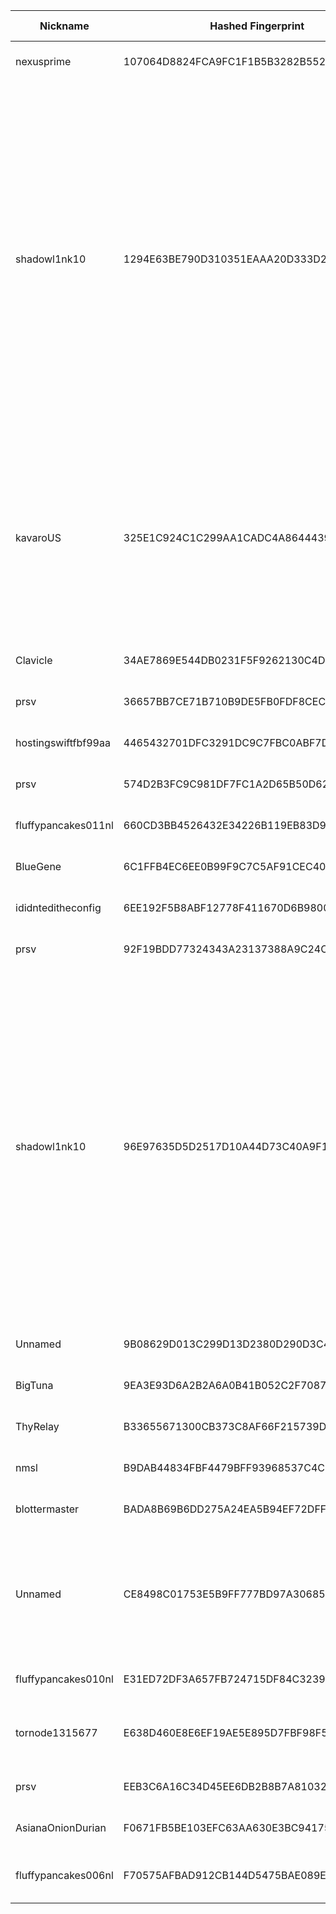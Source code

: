 | Nickname |  Hashed Fingerprint	| Or Addresses | Contact | Running | Flags | Last Seen | First Seen | Last Restarted | Advertised Bandwidth | Platform | Version | Version Status | Recommended Version | Verified hostnames | Exit policy |
|---|---|---|---|---|---|---|---|---|---|---|---|---|---|---|---|
|nexusprime | 107064D8824FCA9FC1F1B5B3282B55285B543F91 | ["85.215.132.113:443","[2a01:239:40e:7200::1]:443"] | 0xFFFFFFFF <info@andyproject.de> | true | Running, Valid | 2025-10-23 21:00:00 | 2025-10-23 10:00:00 | 2025-10-23 08:54:10 | 0 | Tor 0.4.8.10 on Linux | 0.4.8.10 | recommended | true | N/A | ["reject *:*"]|
|shadowl1nk10 | 1294E63BE790D310351EAAA20D333D23D63DFE1F | ["46.246.96.48:80","[2a10:1fc0:9::26fb:48a1]:80"] | email:tor[]shadowl1nk.com url:https://shadowl1nk.com proof:uri-rsa abuse:abuse[]shadowl1nk.com offlinemasterkey:y signingkeylifetime:30 sandbox:y confmgmt:ansible dnslocation:local dnsqname:y dnssec:y dnslocalrootzone:y ciissversion:2 trafficacct:unmetered | true | Exit, Running, V2Dir, Valid | 2025-10-23 21:00:00 | 2025-10-23 17:00:00 | 2025-10-23 16:15:43 | 0 | Tor 0.4.8.19 on Linux | 0.4.8.19 | recommended | true | N/A | ["reject 0.0.0.0/8:*","reject 169.254.0.0/16:*","reject 127.0.0.0/8:*","reject 192.168.0.0/16:*","reject 10.0.0.0/8:*","reject 172.16.0.0/12:*","reject 46.246.96.48:*","accept *:20-21","accept *:43","accept *:53","accept *:80","accept *:110","accept *:143","accept *:220","accept *:443","accept *:873","accept *:989-990","accept *:991","accept *:992","accept *:993","accept *:995","accept *:1194","accept *:1293","accept *:3690","accept *:4321","accept *:5222-5223","accept *:5228","accept *:9418","accept *:11371","accept *:64738","reject *:*"]|
|kavaroUS | 325E1C924C1C299AA1CADC4A86444399DC8A4979 | ["178.156.191.57:9001"] | Tor tor@kavaro.net | true | Running, V2Dir, Valid | 2025-10-23 21:00:00 | 2025-10-23 11:00:00 | 2025-10-23 20:55:37 | 0 | Tor 0.4.8.19 on Linux | 0.4.8.19 | recommended | true | ["static.57.191.156.178.clients.your-server.de"] | ["reject 0.0.0.0/8:*","reject 169.254.0.0/16:*","reject 127.0.0.0/8:*","reject 192.168.0.0/16:*","reject 10.0.0.0/8:*","reject 172.16.0.0/12:*","reject 178.156.191.57:*","accept 62.47.3.96:*","reject *:25","reject *:119","reject *:135-139","reject *:445","reject *:563","reject *:1214","reject *:4661-4666","reject *:6346-6429","reject *:6699","reject *:6881-6999","accept *:*"]|
|Clavicle | 34AE7869E544DB0231F5F9262130C4D45273B737 | ["91.98.133.7:443","[2a01:4f8:c2c:4427::1]:443"] | Clavicle@proton.me | true | Running, V2Dir, Valid | 2025-10-23 21:00:00 | 2025-10-23 20:00:00 | 2025-10-23 19:06:04 | 0 | Tor 0.4.8.19 on Linux | 0.4.8.19 | recommended | true | ["static.7.133.98.91.clients.your-server.de"] | ["reject *:*"]|
|prsv | 36657BB7CE71B710B9DE5FB0FDF8CEC9475425FD | ["37.59.101.31:9000","[2001:41d0:305:2100::b065]:9000"] | email:admin[]prsv.ch url:https://prsv.ch/ proof:uri-rsa ciissversion:2 | true | Running, V2Dir, Valid | 2025-10-23 21:00:00 | 2025-10-23 04:00:00 | 2025-10-23 03:00:33 | 0 | Tor 0.4.8.19 on Linux | 0.4.8.19 | recommended | true | ["vps-c813df1a.vps.ovh.net"] | ["reject *:*"]|
|hostingswiftfbf99aa | 4465432701DFC3291DC9C7FBC0ABF7D899190009 | ["99.33.43.252:9001","[2600:1700:5de1:2320:5054:ff:fe58:b80a]:9001"] | admin@hostingswift.com | true | Running, V2Dir, Valid | 2025-10-23 21:00:00 | 2025-10-23 01:00:00 | 2025-10-23 01:15:03 | 0 | Tor 0.4.8.17 on Linux | 0.4.8.17 | recommended | true | N/A | ["reject *:*"]|
|prsv | 574D2B3FC9C981DF7FC1A2D65B50D62C7DD48D5D | ["37.59.101.31:9300","[2001:41d0:305:2100::b065]:9300"] | email:admin[]prsv.ch url:https://prsv.ch/ proof:uri-rsa ciissversion:2 | true | Running, V2Dir, Valid | 2025-10-23 21:00:00 | 2025-10-23 04:00:00 | 2025-10-23 03:00:41 | 0 | Tor 0.4.8.19 on Linux | 0.4.8.19 | recommended | true | ["vps-c813df1a.vps.ovh.net"] | ["reject *:*"]|
|fluffypancakes011nl | 660CD3BB4526432E34226B119EB83D9031BB527D | ["185.227.70.47:443","[2a12:bec0:20b:8041::1]:443"] | email:admin[]fluffypancakes.dev url:fluffypancakes.dev proof:uri-rsa ciissversion:2 | true | Running, V2Dir, Valid | 2025-10-23 21:00:00 | 2025-10-23 16:00:00 | 2025-10-23 15:40:22 | 0 | Tor 0.4.8.19 on Linux | 0.4.8.19 | recommended | true | N/A | ["reject *:*"]|
|BlueGene | 6C1FFB4EC6EE0B99F9C7C5AF91CEC400853B0F43 | ["93.160.17.86:9025"] | N/A | false | Running, V2Dir, Valid | 2025-10-23 19:00:00 | 2025-10-23 07:00:00 | 2025-10-23 05:30:57 | 0 | Tor 0.4.8.16 on Linux | 0.4.8.16 | recommended | true | ["93-160-17-86-cable.dk.customer.tdc.net"] | ["reject *:*"]|
|ididnteditheconfig | 6EE192F5B8ABF12778F411670D6B98000EBB713D | ["212.90.39.112:9001"] | Random Person nobody@tor.org | true | Running, V2Dir, Valid | 2025-10-23 21:00:00 | 2025-10-23 09:00:00 | 2025-10-23 17:50:17 | 0 | Tor 0.4.8.14 on Linux | 0.4.8.14 | recommended | true | ["112.39.90.212.it-tv.org"] | ["reject *:*"]|
|prsv | 92F19BDD77324343A23137388A9C24C9B674337F | ["37.59.101.31:9100","[2001:41d0:305:2100::b065]:9100"] | email:admin[]prsv.ch url:https://prsv.ch/ proof:uri-rsa ciissversion:2 | true | Running, V2Dir, Valid | 2025-10-23 21:00:00 | 2025-10-23 04:00:00 | 2025-10-23 03:00:36 | 0 | Tor 0.4.8.19 on Linux | 0.4.8.19 | recommended | true | ["vps-c813df1a.vps.ovh.net"] | ["reject *:*"]|
|shadowl1nk10 | 96E97635D5D2517D10A44D73C40A9F1A96C66006 | ["46.246.96.48:443","[2a10:1fc0:9::26fb:48a1]:443"] | email:tor[]shadowl1nk.com url:https://shadowl1nk.com proof:uri-rsa abuse:abuse[]shadowl1nk.com offlinemasterkey:y signingkeylifetime:30 sandbox:y confmgmt:ansible dnslocation:local dnsqname:y dnssec:y dnslocalrootzone:y ciissversion:2 trafficacct:unmetered | true | Exit, Running, V2Dir, Valid | 2025-10-23 21:00:00 | 2025-10-23 17:00:00 | 2025-10-23 16:15:08 | 0 | Tor 0.4.8.19 on Linux | 0.4.8.19 | recommended | true | N/A | ["reject 0.0.0.0/8:*","reject 169.254.0.0/16:*","reject 127.0.0.0/8:*","reject 192.168.0.0/16:*","reject 10.0.0.0/8:*","reject 172.16.0.0/12:*","reject 46.246.96.48:*","accept *:20-21","accept *:43","accept *:53","accept *:80","accept *:110","accept *:143","accept *:220","accept *:443","accept *:873","accept *:989-990","accept *:991","accept *:992","accept *:993","accept *:995","accept *:1194","accept *:1293","accept *:3690","accept *:4321","accept *:5222-5223","accept *:5228","accept *:9418","accept *:11371","accept *:64738","reject *:*"]|
|Unnamed | 9B08629D013C299D13D2380D290D3C4498D17D6F | ["170.64.137.108:9001"] | hidden@onionmail.org | true | Running, Valid | 2025-10-23 21:00:00 | 2025-10-23 15:00:00 | 2025-10-23 14:19:55 | 0 | Tor 0.4.8.19 on Linux | 0.4.8.19 | recommended | true | N/A | ["reject *:*"]|
|BigTuna | 9EA3E93D6A2B2A6A0B41B052C2F7087736B20CC1 | ["192.184.93.11:443"] | N/A | false | Running, V2Dir, Valid | 2025-10-23 19:00:00 | 2025-10-23 04:00:00 | 2025-10-23 02:52:02 | 0 | Tor 0.4.8.19 on Linux | 0.4.8.19 | recommended | true | N/A | ["reject *:*"]|
|ThyRelay | B33655671300CB373C8AF66F215739D5E8E869B5 | ["212.195.39.66:62100"] | your@e-mail | true | Running, V2Dir, Valid | 2025-10-23 21:00:00 | 2025-10-23 09:00:00 | 2025-10-23 06:13:36 | 0 | Tor 0.4.8.16 on Linux | 0.4.8.16 | recommended | true | ["212-195-39-66.abo.bbox.fr","i16-lef01-ix2-212-195-39-66.ft.lns.abo.bbox.fr"] | ["reject *:*"]|
|nmsl | B9DAB44834FBF4479BFF93968537C4C7361128A8 | ["74.48.39.212:9001","[2607:f130:0:196::9651:89c2]:9001"] | N/A | true | Running, Valid | 2025-10-23 21:00:00 | 2025-10-23 11:00:00 | 2025-10-23 10:19:54 | 0 | Tor 0.4.8.19 on Linux | 0.4.8.19 | recommended | true | N/A | ["reject *:*"]|
|blottermaster | BADA8B69B6DD275A24EA5B94EF72DFFF88CFCF67 | ["185.148.147.168:9001"] | lucas@blotterart.co.za | true | Running, V2Dir, Valid | 2025-10-23 21:00:00 | 2025-10-23 18:00:00 | 2025-10-23 16:54:39 | 0 | Tor 0.4.8.10 on Linux | 0.4.8.10 | recommended | true | N/A | ["reject *:*"]|
|Unnamed | CE8498C01753E5B9FF777BD97A3068567DC80000 | ["154.205.129.174:9002"] | N/A | true | Running, V2Dir, Valid | 2025-10-23 21:00:00 | 2025-10-23 12:00:00 | 2025-10-23 11:20:28 | 0 | Tor 0.4.9.0-alpha-dev on Linux | 0.4.9.0-alpha-dev | unrecommended | false | N/A | ["reject 0.0.0.0/8:*","reject 169.254.0.0/16:*","reject 127.0.0.0/8:*","reject 192.168.0.0/16:*","reject 10.0.0.0/8:*","reject 172.16.0.0/12:*","reject 154.205.129.174:*","accept *:8080","accept *:443","accept *:8081","reject *:*"]|
|fluffypancakes010nl | E31ED72DF3A657FB724715DF84C32394EC4582B2 | ["185.227.70.46:443","[2a12:bec0:20b:732f::1]:443"] | email:admin[]fluffypancakes.dev url:fluffypancakes.dev proof:uri-rsa ciissversion:2 | true | Running, V2Dir, Valid | 2025-10-23 21:00:00 | 2025-10-23 15:00:00 | 2025-10-23 14:07:28 | 0 | Tor 0.4.8.19 on Linux | 0.4.8.19 | recommended | true | N/A | ["reject *:*"]|
|tornode1315677 | E638D460E8E6EF19AE5E895D7FBF98F5223AAB71 | ["188.195.169.19:9001"] | N/A | true | Running, V2Dir, Valid | 2025-10-23 21:00:00 | 2025-10-23 16:00:00 | 2025-10-23 18:07:53 | 0 | Tor 0.4.9.3-alpha-dev on Linux | 0.4.9.3-alpha-dev | experimental | false | ["ipbcc3a913.dynamic.kabel-deutschland.de"] | ["reject *:*"]|
|prsv | EEB3C6A16C34D45EE6DB2B8B7A81032751AE9CED | ["37.59.101.31:9200","[2001:41d0:305:2100::b065]:9200"] | email:admin[]prsv.ch url:https://prsv.ch/ proof:uri-rsa ciissversion:2 | true | Running, V2Dir, Valid | 2025-10-23 21:00:00 | 2025-10-23 04:00:00 | 2025-10-23 03:00:39 | 0 | Tor 0.4.8.19 on Linux | 0.4.8.19 | recommended | true | ["vps-c813df1a.vps.ovh.net"] | ["reject *:*"]|
|AsianaOnionDurian | F0671FB5BE103EFC63AA630E3BC941753F97E5C9 | ["1.201.176.169:443"] | AsianaOnion <master@asianaonion.org> | true | Running, Valid | 2025-10-23 21:00:00 | 2025-10-23 16:00:00 | 2025-10-23 13:40:35 | 0 | Tor 0.4.8.19 on Linux | 0.4.8.19 | recommended | true | N/A | ["reject *:*"]|
|fluffypancakes006nl | F70575AFBAD912CB144D5475BAE089E5F4F4EDAB | ["185.227.70.134:443","[2a12:bec0:20b:6b35::1]:443"] | email:fluffypancakes[]skiff.com url:https://fluffypancakes-family.pages.dev proof:uri-rsa ciissversion:2 | false | Running, V2Dir, Valid | 2025-10-23 16:00:00 | 2025-10-23 15:00:00 | 2025-10-23 14:07:40 | 0 | Tor 0.4.8.19 on Linux | 0.4.8.19 | recommended | true | ["blog.darkandwhite.site"] | ["reject *:*"]|

